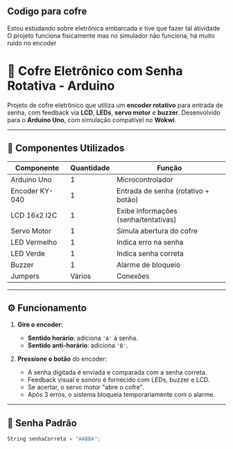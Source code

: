 ## Codigo para cofre

Estou estudando sobre eletrônica embarcada e tive que fazer tal atividade
O projeto funciona fisicamente mas no simulador não funciona, há muito ruido no encoder

# 🔐 Cofre Eletrônico com Senha Rotativa - Arduino

Projeto de cofre eletrônico que utiliza um **encoder rotativo** para entrada de senha, com feedback via **LCD**, **LEDs**, **servo motor** e **buzzer**. Desenvolvido para o **Arduino Uno**, com simulação compatível no **Wokwi**.

---

## 🧰 Componentes Utilizados

| Componente          | Quantidade | Função                                 |
|---------------------|------------|----------------------------------------|
| Arduino Uno         | 1          | Microcontrolador                       |
| Encoder KY-040      | 1          | Entrada de senha (rotativo + botão)    |
| LCD 16x2 I2C        | 1          | Exibe informações (senha/tentativas)   |
| Servo Motor         | 1          | Simula abertura do cofre               |
| LED Vermelho        | 1          | Indica erro na senha                   |
| LED Verde           | 1          | Indica senha correta                   |
| Buzzer              | 1          | Alarme de bloqueio                     |
| Jumpers             | Vários     | Conexões                               |

---

## ⚙️ Funcionamento

1. **Gire o encoder:**
   - **Sentido horário**: adiciona `'A'` à senha.
   - **Sentido anti-horário**: adiciona `'B'`.

2. **Pressione o botão** do encoder:
   - A senha digitada é enviada e comparada com a senha correta.
   - Feedback visual e sonoro é fornecido com LEDs, buzzer e LCD.
   - Se acertar, o servo motor "abre o cofre".
   - Após 3 erros, o sistema bloqueia temporariamente com o alarme.

---

## 🔢 Senha Padrão

```cpp
String senhaCorreta = "AABBA";
